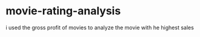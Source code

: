 # movie-rating-analysis
i used the gross profit of movies to analyze the movie with he highest sales
